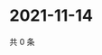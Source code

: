 # 2021-11-14

共 0 条

<!-- BEGIN WEIBO -->
<!-- 最后更新时间 Sun Nov 14 2021 13:07:53 GMT+0800 (China Standard Time) -->

<!-- END WEIBO -->
